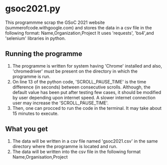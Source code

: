 # gsoc2021.py
This programmme scrap the GSoC 2021 website (summerofcode.withgoogle.com) and stores the data in a csv file in the following format: Name,Organization,Project
It uses 'requests', 'bs4',and 'selenium' libraries in python.

## Running the programme
1. The programme is written for system having 'Chrome' installed and also, 'chromedriver' must be present on the directory in which the programme is run.
2. On line 13 of the python code, 'SCROLL_PAUSE_TIME' is the time difference (in seconds) between consecutive scrolls. Although, the default value has been put after testing few cases, it should be modified by user depending upon internet speed. A slower internet connection user may increase the 'SCROLL_PAUSE_TIME'.
3. Then, one can procced to run the code in the terminal. It may take about 15 minutes to execute.

## What you get
1. The data will be written in a csv file named 'gsoc2021.csv' in the same directory where the programme is located and run.
2. The data will be written into the csv file in the following format
   Name,Organisation,Project

